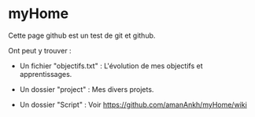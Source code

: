 # myHome
Cette page github est un test de git et github.

Ont peut y trouver :

- Un fichier "objectifs.txt" :
	L'évolution de mes objectifs et apprentissages. 

- Un dossier "project" :
	Mes divers projets.

- Un dossier "Script" :
	Voir https://github.com/amanAnkh/myHome/wiki
